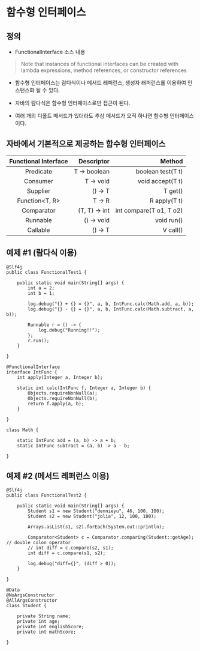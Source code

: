 함수형 인터페이스
=====


정의
-----

- FunctionalInterface 소스 내용

> Note that instances of functional interfaces can be created with lambda expressions, method references, or constructor references

- 함수형 인터페이스는 람다식이나 메서드 레퍼런스, 생성자 래퍼런스룔 이용하여 인스턴스화 될 수 있다.

- 자바의 람다식은 함수형 인터페이스로만 접근이 된다.

- 여러 개의 디폴트 메서드가 있더라도 추상 메서드가 오직 하나면 함수형 인터페이스이다.


자바에서 기본적으로 제공하는 함수형 인터페이스
-----

| **Functional Interface**  | **Descriptor** | **Method** |
| :---: | ---: | ---: |
| Predicate | T -> boolean | boolean test(T t) |
| Consumer | T -> void | void accept(T t) |
| Supplier | () -> T | T get() |
| Function<T, R> | T -> R | R apply(T t) |
| Comparator | (T, T) -> int | int compare(T o1, T o2) |
| Runnable | () -> void | void run() |
| Callable | () -> T | V call() |


예제 #1 (람다식 이용)
-----

```
@Slf4j
public class FunctionalTest1 {

	public static void main(String[] args) {
		int a = 2;
		int b = 1;

		log.debug("{} + {} = {}", a, b, IntFunc.calc(Math.add, a, b));
		log.debug("{} - {} = {}", a, b, IntFunc.calc(Math.subtract, a, b));

		Runnable r = () -> {
			log.debug("Running!!");
		};
		r.run();
	}

}

@FunctionalInterface
interface IntFunc {
	int apply(Integer a, Integer b);

	static int calc(IntFunc f, Integer a, Integer b) {
		Objects.requireNonNull(a);
		Objects.requireNonNull(b);
		return f.apply(a, b);
	}

}

class Math {

	static IntFunc add = (a, b) -> a + b;
	static IntFunc subtract = (a, b) -> a - b;

}
```


예제 #2 (메서드 레퍼런스 이용)
-----

```
@Slf4j
public class FunctionalTest2 {

	public static void main(String[] args) {
		Student s1 = new Student("dennieyu", 46, 100, 100);
		Student s2 = new Student("jolia", 12, 100, 100);

		Arrays.asList(s1, s2).forEach(System.out::println);

		Comparator<Student> c = Comparator.comparing(Student::getAge); // double colon operator
		// int diff = c.compare(s2, s1);
		int diff = c.compare(s1, s2);

		log.debug("diff={}", (diff > 0));
	}

}

@Data
@NoArgsConstructor
@AllArgsConstructor
class Student {

	private String name;
	private int age;
	private int englishScore;
	private int mathScore;

}
```
